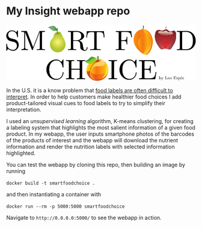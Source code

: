 # My Insight webapp repo
![alt text](static/logo.png "www.smartfoodchoice.info")

In the U.S. it is a know problem that [food labels are often difficult to interpret](https://www.npr.org/sections/thesalt/2019/01/24/688042266/grocery-shoppers-dont-always-know-what-s-best-for-them-can-better-food-labeling). In order to help customers make healthier food choices I add product-tailored visual cues to food labels to try to simplify their interpretation.

I used an *unsupervised learning* algorithm, K-means clustering, for creating a labeling system that highlights the most salient information of a given food product. In my webapp, the user inputs smartphone photos of the barcodes of the products of interest and the webapp will download the nutrient information and render the nutrition labels with selected  information highlighted.

You can test the webapp by cloning this repo, then building an image by running

`docker build -t smartfoodchoice .`

and then instantiating a container with 

`docker run --rm -p 5000:5000 smartfoodchoice`

Navigate to `http://0.0.0.0:5000/` to see the webapp in action.